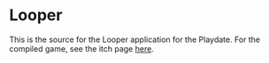 # Looper

This is the source for the Looper application for the Playdate. For the compiled game, see the itch page [here](https://lurgypai.itch.io/Looper).
